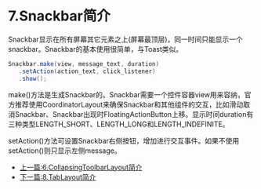 # 7.Snackbar简介

Snackbar显示在所有屏幕其它元素之上(屏幕最顶层)，同一时间只能显示一个snackbar。Snackbar的基本使用很简单，与Toast类似。

```java
Snackbar.make(view, message_text, duration)
   .setAction(action_text, click_listener)
   .show();
```

make()方法是生成Snackbar的。Snackbar需要一个控件容器view用来容纳，官方推荐使用CoordinatorLayout来确保Snackbar和其他组件的交互，比如滑动取消Snackbar、Snackbar出现时FloatingActionButton上移。显示时间duration有三种类型LENGTH_SHORT、LENGTH_LONG和LENGTH_INDEFINITE。

setAction()方法可设置Snackbar右侧按钮，增加进行交互事件。如果不使用setAction()则只显示左侧message。






















- [上一篇:6.CollapsingToolbarLayout简介](./Jetpack/ui/material/6.CollapsingToolbarLayout%E7%AE%80%E4%BB%8B.md)         
- [下一篇:8.TabLayout简介](./Jetpack/ui/material/8.TabLayout%E7%AE%80%E4%BB%8B.md)
